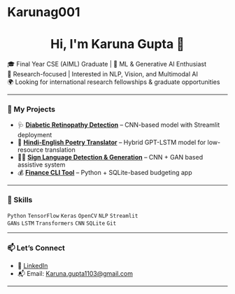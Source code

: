 # Karunag001

<h1 align="center">Hi, I'm Karuna Gupta 👋</h1>

🎓 Final Year CSE (AIML) Graduate | 🎯 ML & Generative AI Enthusiast  
🔬 Research-focused | Interested in NLP, Vision, and Multimodal AI  
🌍 Looking for international research fellowships & graduate opportunities  

---

### 🔭 My Projects
- 🩺 **[Diabetic Retinopathy Detection](https://github.com/Karuni001/Dibetic-Retinopathy-Detection-using-Convolutional-Neural-Network)** – CNN-based model with Streamlit deployment
- 📖 **[Hindi-English Poetry Translator](https://github.com/Karuni001/Translational-model--a-comparative-study)** – Hybrid GPT-LSTM model for low-resource translation
- 🧏‍♀️ **[Sign Language Detection & Generation](https://github.com/Karuni001/Sign-Language-Generation-using-GAN)** – CNN + GAN based assistive system
- 💰 **[Finance CLI Tool](https://github.com/Karuni001/Finance-Management-Application)** – Python + SQLite-based budgeting app

---

### 🧠 Skills
`Python` `TensorFlow` `Keras` `OpenCV` `NLP` `Streamlit`  
`GANs` `LSTM` `Transformers` `CNN` `SQLite` `Git`

---

### 📫 Let’s Connect
- 💼 [LinkedIn](https://linkedin.com/in/karuna-gupta-2104j)
- 📬 Email: Karuna.gupta1103@gmail.com

---
